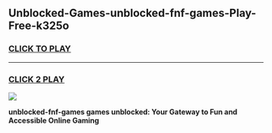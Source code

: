 
## Unblocked-Games-unblocked-fnf-games-Play-Free-k325o
<h3>
<a href="https://premium76.site?title=unblocked-fnf-games&ref=22A">CLICK TO PLAY</a></h3>
<hr>

<h3>
<a href="https://premium76.site?title=unblocked-fnf-games&ref=22A">CLICK 2 PLAY</a>
  
</h3>

<a href="https://premium76.site?title=unblocked-fnf-games&ref=22A"><img src="https://clearcache.store/games.png"></a>


**unblocked-fnf-games games unblocked: Your Gateway to Fun and Accessible Online Gaming**
